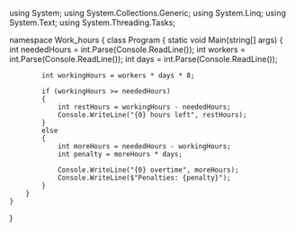 using System;
using System.Collections.Generic;
using System.Linq;
using System.Text;
using System.Threading.Tasks;

namespace Work_hours
{
    class Program
    {
        static void Main(string[] args)
        {
            int neededHours = int.Parse(Console.ReadLine());
            int workers = int.Parse(Console.ReadLine());
            int days = int.Parse(Console.ReadLine());

            int workingHours = workers * days * 8;

            if (workingHours >= neededHours)
            {
                int restHours = workingHours - neededHours;
                Console.WriteLine("{0} hours left", restHours);
            }
            else
            {
                int moreHours = neededHours - workingHours;
                int penalty = moreHours * days;

                Console.WriteLine("{0} overtime", moreHours);
                Console.WriteLine($"Penalties: {penalty}");
            }
        }
    }
}
